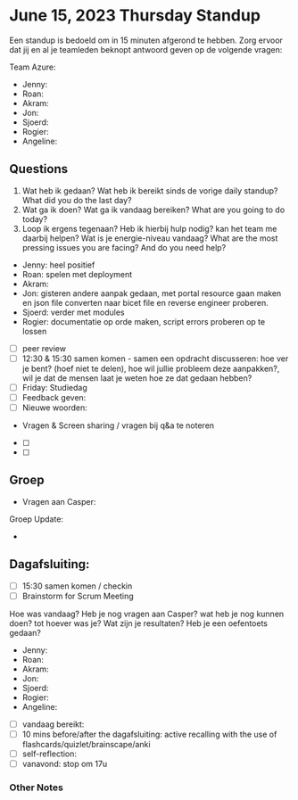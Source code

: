 # June 15, 2023 Thursday Standup

Een standup is bedoeld om in 15 minuten afgerond te hebben. Zorg ervoor dat jij en al je teamleden beknopt antwoord geven op de volgende vragen:

Team Azure:

- Jenny:
- Roan:
- Akram:
- Jon:
- Sjoerd:
- Rogier:
- Angeline:

## Questions

1. Wat heb ik gedaan? Wat heb ik bereikt sinds de vorige daily standup? What did you do the last day?
2. Wat ga ik doen? Wat ga ik vandaag bereiken? What are you going to do today?
3. Loop ik ergens tegenaan? Heb ik hierbij hulp nodig? kan het team me daarbij helpen? Wat is je energie-niveau vandaag? What are the most pressing issues you are facing? And do you need help?

- Jenny: heel positief
- Roan: spelen met deployment
- Akram:
- Jon: gisteren andere aanpak gedaan, met portal resource gaan maken en json file converten naar bicet file en reverse engineer proberen.
- Sjoerd: verder met modules
- Rogier: documentatie op orde maken, script errors proberen op te lossen

- [ ] peer review
- [ ] 12:30 & 15:30 samen komen - samen een opdracht discusseren: hoe ver je bent? (hoef niet te delen), hoe wil jullie probleem deze aanpakken?, wil je dat de mensen laat je weten hoe ze dat gedaan hebben?
- [ ] Friday: Studiedag
- [ ] Feedback geven:
- [ ] Nieuwe woorden:

- Vragen & Screen sharing / vragen bij q&a te noteren
- [ ]
- [ ]

## Groep

- Vragen aan Casper:

Groep Update:

-

## Dagafsluiting:

- [ ] 15:30 samen komen / checkin
- [ ] Brainstorm for Scrum Meeting

Hoe was vandaag? Heb je nog vragen aan Casper? wat heb je nog kunnen doen? tot hoever was je? Wat zijn je resultaten? Heb je een oefentoets gedaan?

- Jenny:
- Roan:
- Akram:
- Jon:
- Sjoerd:
- Rogier:
- Angeline:
- [ ] vandaag bereikt:
- [ ] 10 mins before/after the dagafsluiting: active recalling with the use of flashcards/quizlet/brainscape/anki
- [ ] self-reflection:
- [ ] vanavond: stop om 17u

### Other Notes
